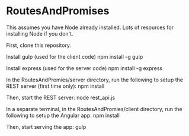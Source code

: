 RoutesAndPromises
=================
This assumes you have Node already installed. Lots of resources for installing Node if you don't.

First, clone this repository.

Install gulp (used for the client code)
    npm install -g gulp
  
Install express (used for the server code)
    npm install -g express

In the RoutesAndPromies/server directory, run the following to setup the REST server (first time only):
    npm install
  
Then, start the REST server:
    node rest_api.js
  
In a separate terminal, in the RoutesAndPromies/client directory, run the following to setup the Angular app:
    npm install
  
Then, start serving the app:
    gulp
  

  
